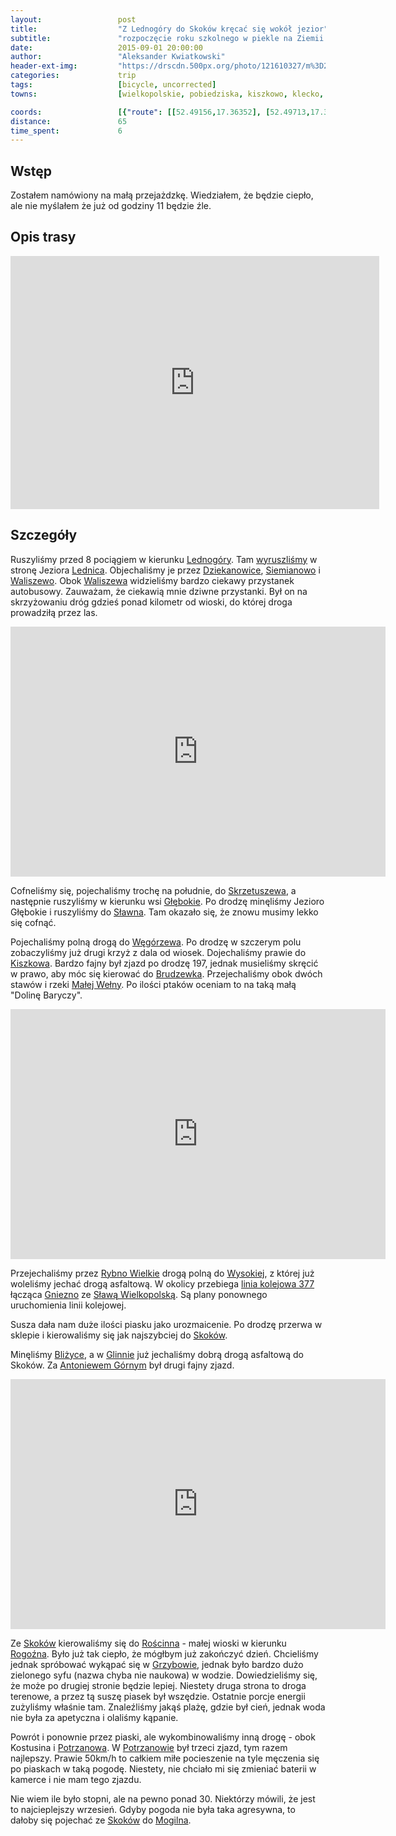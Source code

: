 ```yaml
---
layout:                 post
title:                  "Z Lednogóry do Skoków kręcać się wokół jezior"
subtitle:               "rozpoczęcie roku szkolnego w piekle na Ziemii (rekordowa temperatura września)"
date:                   2015-09-01 20:00:00
author:                 "Aleksander Kwiatkowski"
header-ext-img:         "https://drscdn.500px.org/photo/121610327/m%3D2048/06fbfd7a192d453eee6388675c73c225"
categories:             trip
tags:                   [bicycle, uncorrected]
towns:                  [wielkopolskie, pobiedziska, kiszkowo, klecko, skoki]

coords:                 [{"route": [[52.49156,17.36352], [52.49713,17.36120], [52.50768,17.36528], [52.50862,17.38287], [52.51990,17.38995], [52.53677,17.39304], [52.53810,17.38948], [52.54536,17.38819], [52.55943,17.38770], [52.56815,17.39894], [52.57018,17.38822], [52.56251,17.38289], [52.54686,17.35320], [52.56016,17.34393], [52.57430,17.35208], [52.57190,17.33792], [52.56658,17.31861], [52.56914,17.30161],  [52.57498,17.28797], [52.56992,17.27106], [52.58625,17.25964], [52.58917,17.26410], [52.58771,17.27192], [52.59396,17.29045], [52.59959,17.29131], [52.60262,17.29844], [52.60731,17.29981], [52.62492,17.25835], [52.62305,17.24522], [52.63222,17.24737], [52.63482,17.24385], [52.64711,17.24745], [52.65086,17.23724], [52.65195,17.22608], [52.64966,17.21261], [52.65466,17.19673], [52.66612,17.18085], [52.67158,17.16128], [52.67101,17.12961], [52.66856,17.11416], [52.67096,17.10146], [52.68605,17.09862], [52.68589,17.10721], [52.70118,17.09777], [52.71341,17.09150]], "type": "bicycle"}]
distance:               65
time_spent:             6
---
```


[wiki-legnogora]:       https://pl.wikipedia.org/wiki/Lednog%C3%B3ra
[wiki-slawno]:          https://pl.wikipedia.org/wiki/S%C5%82awno_(powiat_gnie%C5%BAnie%C5%84ski)
[wiki-wegorzewo]:       https://pl.wikipedia.org/wiki/W%C4%99gorzewo_(powiat_gnie%C5%BAnie%C5%84ski)
[wiki-kiszkowo]:        https://pl.wikipedia.org/wiki/Kiszkowo_(wojew%C3%B3dztwo_wielkopolskie)
[wiki-brudzewko]:       https://pl.wikipedia.org/wiki/Brudzewko
[wiki-wysoka]:          https://pl.wikipedia.org/wiki/Wysoka_(powiat_w%C4%85growiecki)
[wiki-antoniewo]:       https://pl.wikipedia.org/wiki/Antoniewo_G%C3%B3rne
[wiki-potrzanowo]:      https://pl.wikipedia.org/wiki/Potrzanowo
[wiki-lednica]:         https://pl.wikipedia.org/wiki/Lednica
[wiki-dziekanowice]:    https://pl.wikipedia.org/wiki/Dziekanowice_(wojew%C3%B3dztwo_wielkopolskie)
[wiki-siemianowo]:      https://pl.wikipedia.org/wiki/Siemianowo_(wojew%C3%B3dztwo_wielkopolskie)
[wiki-waliszewo]:       https://pl.wikipedia.org/wiki/Waliszewo_(wojew%C3%B3dztwo_wielkopolskie)
[wiki-skrzetuszewo]:    https://pl.wikipedia.org/wiki/Skrzetuszewo
[wiki-glebokie]:        https://pl.wikipedia.org/wiki/G%C5%82%C4%99bokie_(powiat_gnie%C5%BAnie%C5%84ski)
[wiki-mala-welna]:      https://pl.wikipedia.org/wiki/Ma%C5%82a_We%C5%82na
[wiki-rybno-wielkie]:   https://pl.wikipedia.org/wiki/Rybno_Wielkie
[wiki-377]:             https://pl.wikipedia.org/wiki/Linia_kolejowa_nr_377
[wiki-gniezno]:         https://pl.wikipedia.org/wiki/Gniezno
[wiki-slawa]:           https://pl.wikipedia.org/wiki/S%C5%82awa_Wielkopolska
[wiki-blizyce]:         https://pl.wikipedia.org/wiki/Bli%C5%BCyce_(wojew%C3%B3dztwo_wielkopolskie)
[wiki-glinno]:          https://pl.wikipedia.org/wiki/Glinno_(powiat_w%C4%85growiecki)
[wiki-roscinno]:        https://pl.wikipedia.org/wiki/Ro%C5%9Bcinno
[wiki-rogozno]:         https://pl.wikipedia.org/wiki/Rogo%C5%BAno
[wiki-grzybowo]:        https://pl.wikipedia.org/wiki/Grzybowo_(powiat_w%C4%85growiecki)
[wiki-mogilno]:         https://pl.wikipedia.org/wiki/Mogilno
[wiki-skoki]:           https://pl.wikipedia.org/wiki/Skoki_(powiat_w%C4%85growiecki)

[vimeo1]:               https://vimeo.com/138464659
[vimeo2]:               https://vimeo.com/138469654
[vimeo3]:               https://vimeo.com/138473676
[vimeo4]:               https://vimeo.com/139141065

Wstęp
-----

Zostałem namówiony na małą przejażdzkę. Wiedziałem, że będzie ciepło, ale nie myślałem że już od godziny 11
będzie źle.

Opis trasy
----------

<iframe height='405' width='590' frameborder='0' allowtransparency='true' scrolling='no' src='https://www.strava.com/activities/382481493/embed/9ed4e0502b7de60a29d4e67edd20618df86f1eb3'></iframe>


Szczegóły
---------

Ruszyliśmy przed 8 pociągiem w kierunku [Lednogóry][wiki-legnogora]. Tam [wyruszliśmy][vimeo1] w stronę Jeziora
[Lednica][wiki-lednica].
Objechaliśmy je przez [Dziekanowice][wiki-dziekanowice], [Siemianowo][wiki-siemianowo] i
[Waliszewo][wiki-waliszewo]. Obok [Waliszewa][wiki-waliszewo] widzieliśmy bardzo ciekawy przystanek autobusowy.
Zauważam, że ciekawią mnie dziwne przystanki. Był on na skrzyżowaniu dróg gdzieś ponad kilometr od wioski, do której
droga prowadziłą przez las.

<div class="vimeo"><iframe src='http://player.vimeo.com/video/138469654' width="600" height="400" frameborder="0" webkitAllowFullScreen mozallowfullscreen allowFullScreen> </iframe></div>

Cofneliśmy się, pojechaliśmy trochę na południe, do [Skrzetuszewa][wiki-skrzetuszewo], a następnie ruszyliśmy w kierunku
wsi [Głębokie][wiki-glebokie]. Po
drodzę minęliśmy Jezioro Głębokie i ruszyliśmy do [Sławna][wiki-slawno]. Tam okazało się, że znowu musimy lekko się
cofnąć.

Pojechaliśmy polną drogą do [Węgórzewa][wiki-wegorzewo]. Po drodzę w szczerym polu zobaczyliśmy już drugi
krzyż z dala od wiosek.
Dojechaliśmy prawie do [Kiszkowa][wiki-kiszkowo]. Bardzo fajny był zjazd po drodzę 197, jednak musieliśmy skręcić w prawo,
aby móc się kierować do [Brudzewka][wiki-brudzewko]. Przejechaliśmy obok dwóch stawów i rzeki
[Małej Wełny][wiki-mala-welna]. Po ilości ptaków oceniam to na taką małą "Dolinę Baryczy".

<div class="vimeo"><iframe src='http://player.vimeo.com/video/138473676' width="600" height="400" frameborder="0" webkitAllowFullScreen mozallowfullscreen allowFullScreen> </iframe></div>


Przejechaliśmy przez [Rybno Wielkie][wiki-rybno-wielkie] drogą polną do [Wysokiej][wiki-wysoka],
z której już woleliśmy jechać drogą asfaltową. W okolicy przebiega [linia kolejowa 377][wiki-377] łącząca
[Gniezno][wiki-gniezno] ze [Sławą Wielkopolską][wiki-slawa]. Są plany ponownego uruchomienia linii kolejowej.

Susza dała nam duże ilości piasku jako urozmaicenie. Po drodzę przerwa w sklepie i kierowaliśmy się jak
najszybciej do [Skoków][wiki-skoki].


Minęliśmy [Bliżyce][wiki-blizyce], a w [Glinnie][wiki-glinno] już jechaliśmy dobrą
drogą asfaltową do Skoków. Za [Antoniewem Górnym][wiki-antoniewo]
był drugi fajny zjazd.

<div class="vimeo"><iframe src='http://player.vimeo.com/video/139141065' width="600" height="400" frameborder="0" webkitAllowFullScreen mozallowfullscreen allowFullScreen> </iframe></div>


Ze [Skoków][wiki-skoki] kierowaliśmy się do [Rościnna][wiki-roscinno] - małej wioski w kierunku [Rogoźna][wiki-rogozno].
Było już tak ciepło, że mógłbym już zakończyć dzień. Chcieliśmy jednak spróbować wykąpać się
w [Grzybowie][wiki-grzybowo], jednak było bardzo dużo zielonego syfu (nazwa chyba nie naukowa) w wodzie.
Dowiedzieliśmy się, że może po drugiej stronie będzie lepiej.
Niestety druga strona to droga terenowe, a przez tą suszę piasek był wszędzie.
Ostatnie porcje energii zużyliśmy właśnie tam.
Znaleźliśmy jakąś plażę, gdzie był cień, jednak woda nie była za apetyczna i olaliśmy kąpanie.

Powrót i ponownie przez piaski, ale wykombinowaliśmy inną drogę - obok Kostusina i [Potrzanowa][wiki-potrzanowo].
W [Potrzanowie][wiki-potrzanowo] był trzeci zjazd, tym razem najlepszy. Prawie 50km/h to
całkiem miłe pocieszenie na tyle męczenia się po piaskach w taką pogodę. Niestety, nie chciało
mi się zmieniać baterii w kamerce i nie mam tego zjazdu.

Nie wiem ile było stopni, ale na pewno ponad 30. Niektórzy mówili, że jest to najcieplejszy wrzesień. Gdyby pogoda
nie była taka agresywna, to dałoby się pojechać ze [Skoków][wiki-skoki] do [Mogilna][wiki-mogilno].
